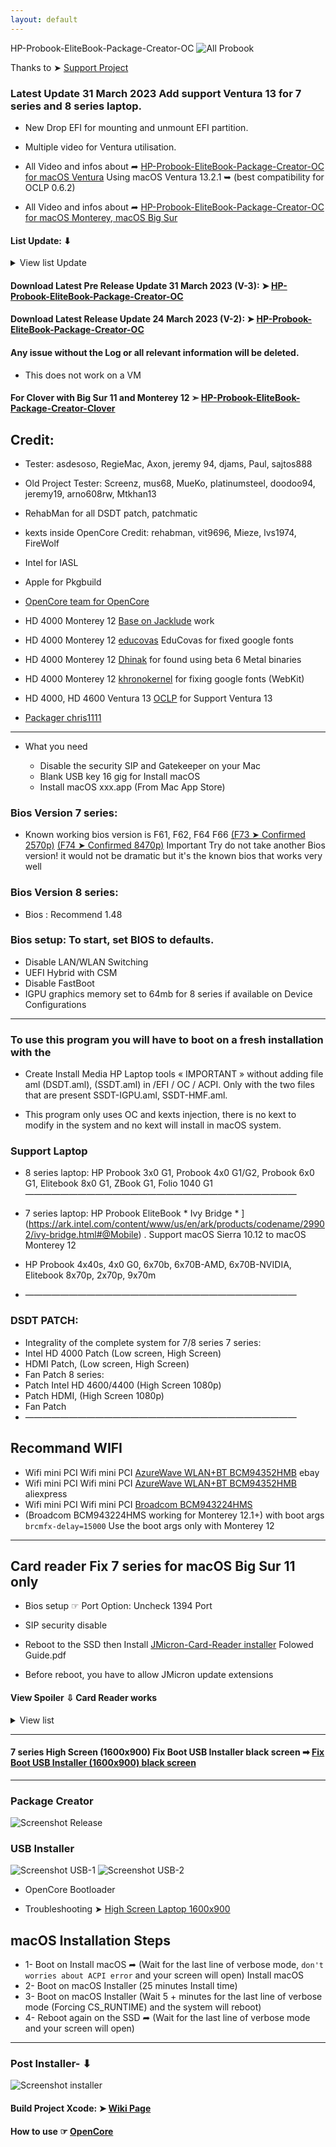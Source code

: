 ```yaml
---
layout: default
---
```


HP-Probook-EliteBook-Package-Creator-OC
![All Probook](https://user-images.githubusercontent.com/6248794/229388462-f78ea718-dbd2-44cf-bf5f-f8cb2bc8fae4.png)


Thanks to ➤ [Support Project](https://github.com/chris1111/HP-Probook-EliteBook-Package-Creator-OC/blob/master/Support-HP-Probook-EliteBook-Package-Creator-OC-Project.md)

### Latest Update 31 March 2023 Add support Ventura 13 for 7 series and 8 series laptop.
- New Drop EFI for mounting and unmount EFI partition.
- Multiple video for Ventura utilisation.
- All Video and infos about ➦ [HP-Probook-EliteBook-Package-Creator-OC for macOS Ventura](https://github.com/chris1111/HP-Probook-EliteBook-Package-Creator-OC/blob/master/macOS%20Ventura%20Support.md) Using macOS Ventura 13.2.1 ➥ (best compatibility for OCLP 0.6.2)
 
- All Video and infos about ➦ [HP-Probook-EliteBook-Package-Creator-OC for macOS Monterey, macOS Big Sur](https://github.com/chris1111/HP-Probook-EliteBook-Package-Creator-OC/blob/master/Utilisation%20Video.md)


#### List Update: ⬇︎
<details> 
  <summary>View list Update</summary>

- Update 24 March 2023 Fix card reader mounting after wakeup 8 series laptop.

- Update 21 March 2023 Update all kexts.
  
- Update 01 Jully 2022 OpenCore Configurator V-2.61.1.0

- Update 30 June 2022 fix DSDT compillation for all 8 series

- Update 16 June 2022 OpenCore 0.8.2

- Update 06 June 2022 Disable AMD GPU for all 8 series

- Update 05 June 2022 Adjust DeviceProperties 6x0G1, ZBookG1

- Update 04 June 2022 Use SSDT-PLUG

- Update 03 June 2022 Fix kexts 3x0G1
  
- Update 03 June 2022 New way VoodooPS2Controller 8 series
  
- Update 02 June 2022 Add iasl61 MyPatcher for 8 series laptop
  
- Update 19 May 2022 Fix 7 series, add support 8 series HP Laptop
  
- Update 12 April 2022 Rollback VoodooPS2Controller

- Update 10 April 2022 update OC 0.8.0-2022-04-08, Update many future

- Update 08 April 2022 Use AirportBrcmFixup-2.1.3, remove  AirportBrcmFixup boot args and applbkl=1 boot args
- Update 05 April 2022 Default theme Flavours-AppleDisk

- Update 04 April 2022 Fix macOS Monterey 12.2 or later

- Update 03 April 2022 Fix somes Wifi card, remove SMCSuperIO.kext
  
- Update 13 Mar 2022 SMCSuperIO after VirtualSMC
    
- Update 12 Mar 2022 Fix Sleep/wake 6x70b, enable HD 4000 Usb install Media on Big Sur and bellow.
  
- Update 12 Mar 2022 Revert back 
 
- Update 12 Mar 2022 Disable RTC ➤ Quirks OpenCore
 
- Update 09 Mar 2022 Remove unnecessary boot args, change SMBIOS
 
- Update 08 Mar 2022 OC 0.8.0

- Update 18 Fev 2022  Fix issue boot loop after post Install
  
- Update 04 Fev 2022 Enable OpenCore APFS, Update default theme Flavours-B, Remove .VolumeIcon.icns on macOS Installer USB to use default theme Icon.
  
- Update 21 Jan 2022  Fix Distribution.xml Background light and dark appearance.
  
- Update 21 Jan 2022  Change Distribution.xml No Background light appearance.
  
- Update 21 Jan 2022  ☞ OpenCore 0.7.8 ☞ OC Configurator V-2-56.0.0
  
- Update 19 Dec 2021  ☞ OpenCore 0.7.7 ☞ OC Configurator V-2-54.1.0

- Update 03 Dec 2021 Add Image View for the Applications

- Update 31 Oct 2021 OpenSource patchHD0000 script

- Update 05 Oct 2021 OpenCore 0.7.5 / Update OpenCore Configurator

- Update 27 Sept 2021 OpenCore 0.7.4

- Update 23 Sept 2021 fix Displayport High Screen 1600x900 Intel HD 4000 

- Update 21 Sept 2021 fix Displayport High Screen 1600x900 Intel HD 4000 

- Update 09 Sept revert MacBook Pro 13.1

- Update 08 Sept 2021 Use MacBook Pro 14.3

- Update 01 Sept 2021 Xcode Build project

- Update 27 August 2021 enable SSDT-IGPU.aml for USB Installer

- Update: 28 July 2021 OC 0.7.2, fix pasword enable, fix nvram reset

- Update: 27 July 2021 add fonction SIP Check for patch HD 4000

- Update: 27 July 2021 update kext HD 4000, add choice menue for Bluethooth

- Update: 27 July 2021 fix initialisition choice HFSPlus and VBOX

- Update: 25 July 2021 fix create Install Media HP Laptop OC.app on Monterey 12

- Update 25 July 2021 Add description Monterey 12, more clean mount EFI

- Update: 25 July 2021 Fix Bluethooth , Fix Install OpenCore USB installer

- Update: 23 July 2021 add Support Bluethooth /Catalina/BigSur/Monterey

- Latest Update: 22 July 2021 add Support macOS Monterey 12 Intel HD 4000

</details>


#### Download Latest Pre Release Update 31 March 2023 (V-3): ➤ [HP-Probook-EliteBook-Package-Creator-OC ](https://github.com/chris1111/HP-Probook-EliteBook-Package-Creator-OC/releases/tag/V-3)

#### Download Latest Release Update 24 March 2023 (V-2): ➤ [HP-Probook-EliteBook-Package-Creator-OC ](https://github.com/chris1111/HP-Probook-EliteBook-Package-Creator-OC/releases/tag/V-2)



#### Any issue without the Log or all relevant information will be deleted. 
- This does not work on a VM

#### For Clover with Big Sur 11 and Monterey 12 ➣ [HP-Probook-EliteBook-Package-Creator-Clover](https://github.com/chris1111/HP-ProbookEliteBook-Package-Creator-Clover)

## Credit: 
- Tester: asdesoso, RegieMac, Axon, jeremy 94, djams, Paul, sajtos888
- Old Project Tester: Screenz, mus68, MueKo, 
platinumsteel, doodoo94, jeremy19, arno608rw, Mtkhan13
- RehabMan for all DSDT patch, patchmatic
- kexts inside OpenCore Credit: rehabman, vit9696, Mieze, lvs1974, FireWolf
- Intel for IASL
- Apple for Pkgbuild
- [OpenCore team for OpenCore](https://github.com/acidanthera/OpenCorePkg)
- HD 4000 Monterey 12 [Base on Jacklude](https://github.com/jacklukem) work
- HD 4000 Monterey 12 [educovas](https://github.com/educovas) EduCovas for fixed google fonts
- HD 4000 Monterey 12 [Dhinak](https://github.com/DhinakG) for found using beta 6 Metal binaries
- HD 4000 Monterey 12 [khronokernel](https://github.com/khronokernel) for fixing google fonts (WebKit)
- HD 4000, HD 4600 Ventura 13 [OCLP](https://github.com/dortania/OpenCore-Legacy-Patcher/) for Support Ventura 13

- [Packager chris1111](https://github.com/chris1111)

----------------------------------------------------------------------------
* What you need

   - Disable the security SIP and Gatekeeper on your Mac
   - Blank USB key 16 gig for Install macOS
   - Install macOS xxx.app (From Mac App Store)
   
### Bios Version 7 series:
- Known working bios version is F61, F62, F64 F66 [(F73 ➤ Confirmed 2570p)](https://www.insanelymac.com/forum/topic/344428-pre-release-macos-big-sur/?page=91&tab=comments#comment-2734611) [(F74 ➤ Confirmed 8470p)](https://github.com/chris1111/HP-Probook-EliteBook-Package-Creator-OC/commit/e6eb41e137c220f3f08b4a8776a8f2516a59e133)
Important Try do not take another Bios version! it would not be dramatic but it's the known bios that works very well

### Bios Version 8 series:
- Bios : Recommend  1.48

### Bios setup: To start, set BIOS to defaults.
- Disable LAN/WLAN Switching
- UEFI Hybrid with CSM
- Disable FastBoot
- IGPU graphics memory set to 64mb for 8 series if available on Device Configurations
----------------------------------------------------------------------------



### To use this program you will have to boot on a fresh installation with the 
- Create Install Media HP Laptop tools « IMPORTANT » without adding file aml (DSDT.aml), (SSDT.aml) in  /EFI / OC / ACPI. Only with the two files that are present SSDT-IGPU.aml, SSDT-HMF.aml.

- This program only uses OC and kexts injection, there is no kext to modify in the system and no kext will install in macOS system.
### Support Laptop

- 8 series laptop: 
HP Probook 3x0 G1, Probook 4x0 G1/G2, Probook 6x0 G1, Elitebook 8x0 G1, ZBook G1, Folio 1040 G1
———————————————————————————————

- 7 series laptop: HP Probook EliteBook * Ivy Bridge * ](https://ark.intel.com/content/www/us/en/ark/products/codename/29902/ivy-bridge.html#@Mobile) . Support macOS Sierra 10.12 to macOS Monterey 12
- HP Probook 4x40s, 4x0 G0, 6x70b, 6x70B-AMD, 6x70B-NVIDIA,  Elitebook 8x70p, 2x70p, 9x70m

- ———————————————————————————————
### DSDT PATCH:
- Integrality of the complete system for 7/8 series
7 series:
- Intel HD 4000 Patch (Low screen, High Screen)
- HDMI Patch, (Low screen, High Screen)
- Fan Patch
8 series:
- Patch Intel HD 4600/4400 (High Screen 1080p)
- Patch HDMI, (High Screen 1080p)
- Fan Patch
- ———————————————————————————————

## Recommand WIFI
- Wifi mini PCI Wifi mini PCI [AzureWave WLAN+BT BCM94352HMB](https://www.ebay.fr/itm/Azurewave-AW-CE123H-Broadcom-BCM94352-802-11ac-WiFi-card-Bluetooth-4-0-for-MAC-/272248789669) ebay
- Wifi mini PCI Wifi mini PCI [AzureWave WLAN+BT BCM94352HMB](https://www.aliexpress.com/item/4000385703330.html) aliexpress
- Wifi mini PCI Wifi mini PCI [Broadcom BCM943224HMS](https://www.ebay.com/itm/253022938877?hash=item3ae957a6fd:g:8JYAAMXQVT9TFoF4) 
- (Broadcom BCM943224HMS working for Monterey 12.1+) with boot args `brcmfx-delay=15000` Use the boot args only with Monterey 12

----------------------------------------------------------------------------

## Card reader Fix 7 series for macOS Big Sur 11 only
- Bios setup ☞ Port Option: Uncheck 1394 Port
- SIP security disable

- Reboot to the SSD then Install [JMicron-Card-Reader installer](https://github.com/chris1111/JMicron-Card-Reader) Folowed Guide.pdf
- Before reboot, you have to allow JMicron update extensions
#### View Spoiler ⇩ Card Reader works
<details> 
<summary>View list  </summary>
   
![Screen Shot ](https://user-images.githubusercontent.com/6248794/87852436-f4426980-c8cf-11ea-913f-72c6093eb32a.png)	

</details>

----------------------------------------------------------------------------


#### 7 series High Screen (1600x900) Fix Boot USB Installer black screen ➡︎ [Fix Boot USB Installer (1600x900) black screen](https://github.com/chris1111/HP-Probook-EliteBook-Package-Creator-OC/issues/2#issuecomment-679373248)

----------------------------------------------------------------------------



### Package Creator
![Screenshot Release](https://user-images.githubusercontent.com/6248794/229392813-daebd632-d46a-44b8-9ffe-17fce194e8d7.png)

### USB Installer
![Screenshot USB-1](https://user-images.githubusercontent.com/6248794/229392821-1432794d-ad57-41e2-a443-cd44e0d05ff4.png)
![Screenshot USB-2](https://user-images.githubusercontent.com/6248794/229392822-3ed48744-61ff-4f78-8c40-2797313d2e03.png)
- OpenCore Bootloader

- Troubleshooting ➤ [High Screen Laptop 1600x900](https://github.com/chris1111/HP-Probook-EliteBook-Package-Creator-OC/issues/2#issuecomment-679373248)

## macOS Installation Steps
- 1- Boot on Install macOS ➦ (Wait for the last line of verbose mode, `don't worries about ACPI error` and your screen will open) Install macOS
- 2- Boot on macOS Installer (25 minutes Install time)
- 3- Boot on macOS Installer (Wait 5 + minutes for the last line of verbose mode (Forcing CS_RUNTIME)  and the system will reboot)
- 4- Reboot again on the SSD ➦ (Wait for the last line of verbose mode and your screen will open)
----------------------------------------------------------------------------


### Post Installer- ⬇︎
![Screenshot installer](https://user-images.githubusercontent.com/6248794/229392816-1e2f223d-9cac-406c-a15c-4030f66ea121.png)



#### Build Project Xcode: ➤ [Wiki Page](https://github.com/chris1111/HP-Probook-EliteBook-Package-Creator-OC/wiki/Build-Project )


#### How to use ☞ [OpenCore](https://dortania.github.io/OpenCore-Install-Guide/)
